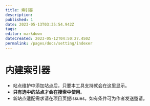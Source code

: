```yaml
---
title: 索引器
description: 
published: 1
date: 2023-05-13T03:35:54.942Z
tags: 
editor: markdown
dateCreated: 2023-05-12T04:50:27.450Z
permalink: /pages/docs/setting/indexer
---
```


# 内建索引器

- 站点维护中添加站点后，只要本工具支持就会在这里显示。
- **只有选中的站点才会在搜索中使用**。
- 新站点适配需求请在项目页提issues，如有条件可为作者发送邀请。